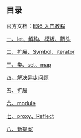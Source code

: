 ## 目录官方文档：[ES6 入门教程](https://es6.ruanyifeng.com/)[一、let、解构、模板、箭头](es6-01%20let、解构、模板、箭头.md)[二、扩展、Symbol、iterator](es6-02%20扩展、Symbol、iterator.md)[三、类、set、map](es6-03%20类、set、map.md)[四、解决异步问题](es6-04%20解决异步问题.md)[五、扩展](es6-05%20扩展.md)[六、module](es6-06%20module.md)[七、proxy、Reflect](es6-07%20proxy、Reflect.md)[八、新提案](es6-08%20新提案.md)<Vssue title="es6" />